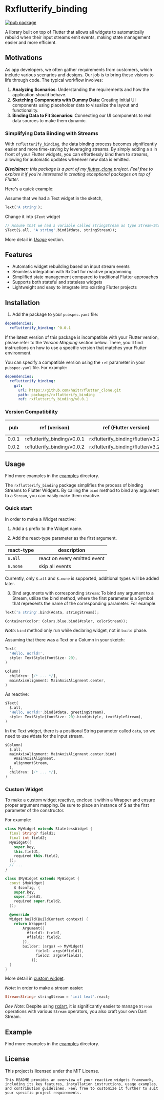 # Rxflutterify_binding

[![pub package](https://img.shields.io/pub/v/rxflutterify_binding.svg?label=rxflutterify_binding&color=blue)](https://pub.dartlang.org/packages/rxflutterify_binding)

A library built on top of Flutter that allows all widgets to automatically rebuild when their input streams emit events, making state management easier and more efficient.

## Motivations

As app developers, we often gather requirements from customers, which include various scenarios and designs. Our job is to bring these visions to life through code. The typical workflow involves:

1. **Analyzing Scenarios**: Understanding the requirements and how the application should behave.
2. **Sketching Components with Dummy Data**: Creating initial UI components using placeholder data to visualize the layout and functionality.
3. **Binding Data to Fit Scenarios**: Connecting our UI components to real data sources to make them dynamic.

### Simplifying Data Binding with Streams

With `rxflutterify_binding`, the data binding process becomes significantly easier and more time-saving by leveraging streams. By simply adding a `$` in front of your Flutter widgets, you can effortlessly bind them to streams, allowing for automatic updates whenever new data is emitted.

***Disclaimer**: this package is a part of my [flutter_clone](https://github.com/haitr/flutter_clone) project. Feel free to explore it if you're interested in creating exceptional packages on top of Flutter.*

Here's a quick example:

Assume that we had a Text widget in the sketch,
```dart
Text('A string');
```
Change it into `$Text` widget
```dart
// Assume that we had a variable called stringStream as type Stream<String>;
$Text($.all, 'A string'.bind(#data, stringStream));
```

More detail in [*Usage*](#usage) section.

## Features

- Automatic widget rebuilding based on input stream events
- Seamless integration with RxDart for reactive programming
- Simplified state management compared to traditional Flutter approaches
- Supports both stateful and stateless widgets
- Lightweight and easy to integrate into existing Flutter projects

## Installation

1. Add the package to your `pubspec.yaml` file:

```yaml
dependencies:
  rxflutterify_binding: ^0.0.1
```

If the latest version of this package is incompatible with your Flutter version, please refer to the *Version Mapping* section below. There, you'll find instructions on how to use a specific version that matches your Flutter environment.

You can specify a compatible version using the `ref` parameter in your `pubspec.yaml` file. For example:

```yaml
dependencies:
  rxflutterify_binding:
    git:
      url: https://github.com/haitr/flutter_clone.git
      path: packages/rxflutterify_binding
      ref: rxflutterify_binding/v0.0.1
```

### Version Compatibility

| pub | ref (verison) | ref (Flutter version) | Flutter version |
| -- | -- | -- | -- |
| 0.0.1 | rxflutterify_binding/v0.0.1 | rxflutterify_binding/flutter/v3.22 | 3.22.x |
| 0.0.2 | rxflutterify_binding/v0.0.2 | rxflutterify_binding/flutter/v3.24 | 3.24.x |

## Usage

Find more examples in the [examples](./example) directory.

The `rxflutterify_binding` package simplifies the process of binding Streams to Flutter Widgets. By calling the `bind` method to bind any argument to a `Stream`, you can easily make them reactive.

### Quick start

In order to make a Widget reactive:

1. Add a `$` prefix to the Widget name.

2. Add the react-type parameter as the first argument.

| react-type | description |
| -- | -- |
| `$.all` | react on every emitted event |
| `$.none` | skip all events |

Currently, only `$.all` and `$.none` is supported; additional types will be added later.

3. Bind arguments with corresponding `Stream`:
To bind any argument to a Stream, utilize the bind method, where the first parameter is a Symbol that represents the name of the corresponding parameter.
For example:

```dart
Text('a string'.bind(#data, stringStream));
```

```dart
Container(color: Colors.blue.bind(#color, colorStream));
```

*Note*: `bind` method only run while declaring widget, not in `build` phase.

Assuming that there was a Text or a Column in your sketch:

```dart
Text(
  'Hello, World!',
  style: TextStyle(fontSize: 20),
)
```

```dart
Column(
  children: [/* ... */],
  mainAxisAlignment: MainAxisAlignment.center,
)
```

As reactive:

```dart
$Text(
  $.all,
  'Hello, World!'.bind(#data, greetingStream), 
  style: TextStyle(fontSize: 20).bind(#style, textStyleStream),
)
```
In the Text widget, there is a positional String parameter called `data`, so we need to use #data for the input stream.

```dart
$Column(
  $.all,
  mainAxisAlignment: MainAxisAlignment.center.bind(
    #mainAxisAlignment,
    alignmentStream,
  ),
  children: [/* ... */],
)
```

### Custom Widget

To make a custom widget reactive, enclose it within a Wrapper and ensure proper argument mapping.
Be sure to place an instance of $ as the first parameter of the constructor.

For example:

```dart
class MyWidget extends StatelessWidget {
  final String? field1;
  final int field2;
  MyWidget({
    super.key,
    this.field1,
    required this.field2,
  });
  // ...
}
```

```dart
class $MyWidget extends MyWidget {
  const $MyWidget(
    $ $config, {
    super.key,
    super.field1,
    required super.field2,
  });

  @override
  Widget build(BuildContext context) {
    return Wrapper(
        Argument({
          #field1: field1,
          #field2: field2,
        }),
        builder: (args) => MyWidget(
              field1: args(#field1),
              field2: args(#field2),
            ));
  }
}
```

More detail in [custom widget](./example/cart/lib/widget.dart).

*Note*: in order to make a stream easier:

```dart
Stream<String> stringStream = 'init text'.react;
```

*Dev Note*: Despite using [rxdart](https://github.com/ReactiveX/rxdart), it is significantly easier to manage `Stream` operations with various `Stream` operators, you also craft your own Dart Stream.

## Example

Find more examples in the [examples](./example) directory.

## License

This project is licensed under the MIT License.

```
This README provides an overview of your reactive widgets framework, including its key features, installation instructions, usage examples, and contribution guidelines. Feel free to customize it further to suit your specific project requirements.
```
